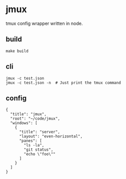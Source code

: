 jmux
==

tmux config wrapper written in node.


build
--
```
make build
```

cli
--
```
jmux -c test.json
jmux -c test.json -n  # Just print the tmux command
```

config
--
```
{
  "title": "jmux",
  "root": "~/code/jmux",
  "windows": [
    {
      "title": "server",
      "layout": "even-horizontal",
      "panes": [
        "ls -la",
        "git status",
        "echo \"foo\""
      ]
    }
  ]
}
```
